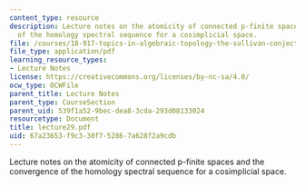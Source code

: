 ```yaml
---
content_type: resource
description: Lecture notes on the atomicity of connected p-finite spaces and the convergence
  of the homology spectral sequence for a cosimplicial space.
file: /courses/18-917-topics-in-algebraic-topology-the-sullivan-conjecture-fall-2007/67a23653f9c330f752867a628f2a9cdb_lecture29.pdf
file_type: application/pdf
learning_resource_types:
- Lecture Notes
license: https://creativecommons.org/licenses/by-nc-sa/4.0/
ocw_type: OCWFile
parent_title: Lecture Notes
parent_type: CourseSection
parent_uid: 539f1a52-9bec-dea8-3cda-293d08133024
resourcetype: Document
title: lecture29.pdf
uid: 67a23653-f9c3-30f7-5286-7a628f2a9cdb
---
```

Lecture notes on the atomicity of connected p-finite spaces and the convergence of the homology spectral sequence for a cosimplicial space.